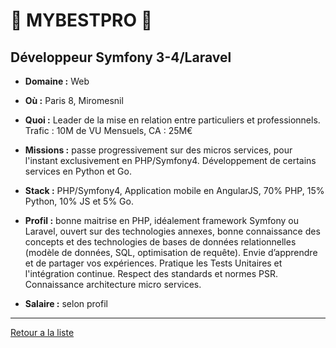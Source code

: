 # 👥 MYBESTPRO 👥

## Développeur Symfony 3-4/Laravel

- **Domaine :** Web

- **Où :** Paris 8, Miromesnil
- **Quoi :** Leader de la mise en relation entre particuliers et professionnels. Trafic : 10M de VU Mensuels, CA : 25M€
- **Missions :** passe progressivement sur des micros services, pour l'instant exclusivement en PHP/Symfony4. Développement de certains services en Python et Go.
- **Stack :** PHP/Symfony4, Application mobile en AngularJS, 70% PHP, 15% Python, 10% JS et 5% Go. 
- **Profil :** bonne maitrise en PHP, idéalement framework Symfony ou Laravel, ouvert sur des technologies annexes, bonne connaissance des concepts et des technologies de bases de données relationnelles (modèle de données, SQL, optimisation de requête). Envie d’apprendre et de partager vos expériences. Pratique les Tests Unitaires et l'intégration continue. Respect des standards et normes PSR. Connaissance architecture micro services.
- **Salaire :** selon profil

----
[Retour a la liste](#file-00readme-md)
